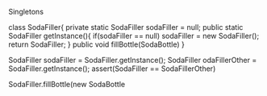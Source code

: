 Singletons


class SodaFiller{
  private static SodaFiller sodaFiller = null;
    public static SodaFiller getInstance(){
    if(sodaFiller == null) sodaFiller = new SodaFiller();
    return SodaFiller;
    }
    public void fillBottle(SodaBottle)
}

SodaFiller sodaFiller = SodaFiller.getInstance();
SodaFiller odaFillerOther = SodaFiller.getInstance();
assert(SodaFiller == SodaFillerOther)

SodaFiller.fillBottle(new SodaBottle
